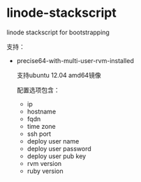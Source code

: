 linode-stackscript
==================

linode stackscript for bootstrapping

支持：
+   precise64-with-multi-user-rvm-installed

    支持ubuntu 12.04 amd64镜像

    配置选项包含：
    -   ip
    -   hostname
    -   fqdn
    -   time zone
    -   ssh port
    -   deploy user name
    -   deploy user password
    -   deploy user pub key
    -   rvm version
    -   ruby version
